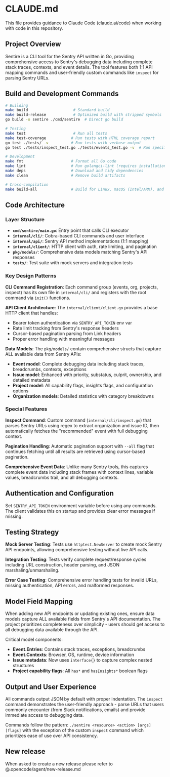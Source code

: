 # CLAUDE.md

This file provides guidance to Claude Code (claude.ai/code) when working with code in this repository.

## Project Overview

Sentire is a CLI tool for the Sentry API written in Go, providing comprehensive access to Sentry's debugging data including complete stack traces, contexts, and event details. The tool features both 1:1 API mapping commands and user-friendly custom commands like `inspect` for parsing Sentry URLs.

## Build and Development Commands

```bash
# Building
make build                    # Standard build
make build-release            # Optimized build with stripped symbols
go build -o sentire ./cmd/sentire  # Direct go build

# Testing
make test                     # Run all tests
make test-coverage           # Run tests with HTML coverage report
go test ./tests/ -v          # Run tests with verbose output
go test ./tests/inspect_test.go ./tests/events_test.go -v  # Run specific test files

# Development
make fmt                     # Format all Go code
make lint                    # Run golangci-lint (requires installation)
make deps                    # Download and tidy dependencies
make clean                   # Remove build artifacts

# Cross-compilation
make build-all               # Build for Linux, macOS (Intel/ARM), and Windows
```

## Code Architecture

### Layer Structure
- **`cmd/sentire/main.go`**: Entry point that calls CLI executor
- **`internal/cli/`**: Cobra-based CLI commands and user interface
- **`internal/api/`**: Sentry API method implementations (1:1 mapping)
- **`internal/client/`**: HTTP client with auth, rate limiting, and pagination
- **`pkg/models/`**: Comprehensive data models matching Sentry's API responses
- **`tests/`**: Test suite with mock servers and integration tests

### Key Design Patterns

**CLI Command Registration**: Each command group (events, org, projects, inspect) has its own file in `internal/cli/` and registers with the root command via `init()` functions.

**API Client Architecture**: The `internal/client/client.go` provides a base HTTP client that handles:
- Bearer token authentication via `SENTRY_API_TOKEN` env var
- Rate limit tracking from Sentry's response headers
- Cursor-based pagination parsing from Link headers
- Proper error handling with meaningful messages

**Data Models**: The `pkg/models/` contain comprehensive structs that capture ALL available data from Sentry APIs:
- **Event model**: Complete debugging data including stack traces, breadcrumbs, contexts, exceptions
- **Issue model**: Enhanced with priority, substatus, culprit, ownership, and detailed metadata
- **Project model**: All capability flags, insights flags, and configuration options
- **Organization models**: Detailed statistics with category breakdowns

### Special Features

**Inspect Command**: Custom command (`internal/cli/inspect.go`) that parses Sentry URLs using regex to extract organization and issue ID, then automatically fetches the "recommended" event with full debugging context.

**Pagination Handling**: Automatic pagination support with `--all` flag that continues fetching until all results are retrieved using cursor-based pagination.

**Comprehensive Event Data**: Unlike many Sentry tools, this captures complete event data including stack frames with context lines, variable values, breadcrumbs trail, and all debugging contexts.

## Authentication and Configuration

Set `SENTRY_API_TOKEN` environment variable before using any commands. The client validates this on startup and provides clear error messages if missing.

## Testing Strategy

**Mock Server Testing**: Tests use `httptest.NewServer` to create mock Sentry API endpoints, allowing comprehensive testing without live API calls.

**Integration Testing**: Tests verify complete request/response cycles including URL construction, header parsing, and JSON marshaling/unmarshaling.

**Error Case Testing**: Comprehensive error handling tests for invalid URLs, missing authentication, API errors, and malformed responses.

## Model Field Mapping

When adding new API endpoints or updating existing ones, ensure data models capture ALL available fields from Sentry's API documentation. The project prioritizes completeness over simplicity - users should get access to all debugging data available through the API.

Critical model components:
- **Event.Entries**: Contains stack traces, exceptions, breadcrumbs
- **Event.Contexts**: Browser, OS, runtime, device information  
- **Issue metadata**: Now uses `interface{}` to capture complex nested structures
- **Project capability flags**: All `has*` and `hasInsights*` boolean flags

## Output and User Experience

All commands output JSON by default with proper indentation. The `inspect` command demonstrates the user-friendly approach - parse URLs that users commonly encounter (from Slack notifications, emails) and provide immediate access to debugging data.

Commands follow the pattern: `./sentire <resource> <action> [args] [flags]` with the exception of the custom `inspect` command which prioritizes ease of use over API consistency.

## New release

When asked to create a new release please refer to @.opencode/agent/new-release.md
